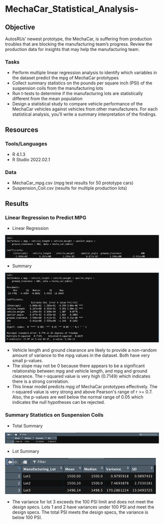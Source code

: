 # MechaCar_Statistical_Analysis-

## Objective
AutosRUs’ newest prototype, the MechaCar, is suffering from production troubles that are blocking the manufacturing team’s progress.  Review the production data for insights that may help the manufacturing team.

### Tasks
- Perform multiple linear regression analysis to identify which variables in the dataset predict the mpg of MechaCar prototypes
- Collect summary statistics on the pounds per square inch (PSI) of the suspension coils from the manufacturing lots
- Run t-tests to determine if the manufacturing lots are statistically different from the mean population
- Design a statistical study to compare vehicle performance of the MechaCar vehicles against vehicles from other manufacturers. For each statistical analysis, you’ll write a summary interpretation of the findings.

## Resources

### Tools/Languages
- R 4.1.3
- R Studio 2022.02.1

### Data
- MechaCar_mpg.csv (mpg test results for 50 prototype cars)
- Suspension_Coil.csv (results for multiple production lots)

## Results 

### Linear Regression to Predict MPG
- Linear Regression

![Getting Started](images/D1%20-%20lm.png)


- Summary 

![Getting Started](images/D1-summary.png)

- Vehicle length and ground clearance are likely to provide a non-random amount of variance to the mpg values in the dataset.  Both have very small p-values.
- The slope may not be 0 because there appears to be a significant relationship between mpg and vehicle length, and mpg and ground clearance.  The r-squared value is very high (0.7149) which indicates there is a strong correlation.
- This linear model predicts mpg of MechaCar prototypes effectively.  The r-squared value is very strong and above Pearson's range of r >= 0.7.  Also, the p-values are well below the normal range of 0.05 which indicates the null hypotheses can be rejected.


### Summary Statistics on Suspension Coils

- Total Summary

![Getting Started](images/D2%20-%20total.png)

- Lot Summary

![Getting Started](images/D2-lot.png)

- The variance for lot 3 exceeds the 100 PSI limit and does not meet the design specs.  Lots 1 and 2 have variances under 100 PSI and meet the design specs.   The total PSI meets the design specs, the variance is below 100 PSI.
